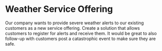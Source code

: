 # Weather Service Offering
Our company wants to provide severe weather alerts to our existing customers as a new service offering. Create a solution that allows customers to register for alerts and receive them. It would be great to also follow-up with customers post a catastrophic event to make sure they are safe.
